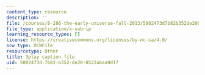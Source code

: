 ```yaml
---
content_type: resource
description: ''
file: /courses/8-286-the-early-universe-fall-2013/5002473d7b82b352de208523abaa0d17_KY91PsqCy_8.srt
file_type: application/x-subrip
learning_resource_types: []
license: https://creativecommons.org/licenses/by-nc-sa/4.0/
ocw_type: OCWFile
resourcetype: Other
title: 3play caption file
uid: 5002473d-7b82-b352-de20-8523abaa0d17
---
```

